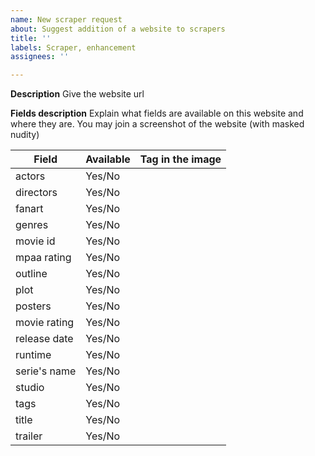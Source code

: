 ```yaml
---
name: New scraper request
about: Suggest addition of a website to scrapers
title: ''
labels: Scraper, enhancement
assignees: ''

---
```


**Description**
Give the website url

**Fields description**
Explain what fields are available on this website and where they are. You may join a screenshot of the website (with masked nudity)

Field        | Available   | Tag in the image
------------ | ----------- | -------------
actors       |      Yes/No | 
directors    |      Yes/No | 
fanart       |      Yes/No | 
genres       |      Yes/No | 
movie id     |      Yes/No | 
mpaa rating  |      Yes/No | 
outline      |      Yes/No | 
plot         |      Yes/No | 
posters      |      Yes/No | 
movie rating |      Yes/No | 
release date |      Yes/No | 
runtime      |      Yes/No | 
serie's name |      Yes/No | 
studio       |      Yes/No | 
tags         |      Yes/No | 
title        |      Yes/No | 
trailer      |      Yes/No |
